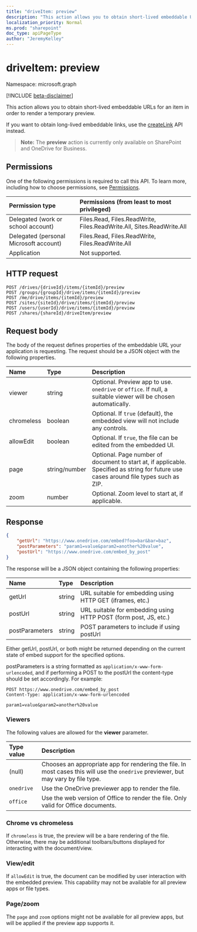 ```yaml
---
title: "driveItem: preview"
description: "This action allows you to obtain short-lived embeddable URLs for an item in order to render a temporary preview."
localization_priority: Normal
ms.prod: "sharepoint"
doc_type: apiPageType
author: "JeremyKelley"
---
```


# driveItem: preview

Namespace: microsoft.graph

[!INCLUDE [beta-disclaimer](../../includes/beta-disclaimer.md)]

This action allows you to obtain short-lived embeddable URLs for an item in order to render a temporary preview.

If you want to obtain long-lived embeddable links, use the [createLink][] API instead.

> **Note:** The **preview** action is currently only available on SharePoint and OneDrive for Business.

[createLink]: driveitem-createlink.md

## Permissions

One of the following permissions is required to call this API.
To learn more, including how to choose permissions, see [Permissions](/graph/permissions-reference).

| Permission type                        | Permissions (from least to most privileged)
|:---------------------------------------|:-------------------------------------------
| Delegated (work or school account)     | Files.Read, Files.ReadWrite, Files.ReadWrite.All, Sites.ReadWrite.All
| Delegated (personal Microsoft account) | Files.Read, Files.ReadWrite, Files.ReadWrite.All
| Application                            | Not supported.

## HTTP request

<!-- { "blockType": "ignored" } -->

```http
POST /drives/{driveId}/items/{itemId}/preview
POST /groups/{groupId}/drive/items/{itemId}/preview
POST /me/drive/items/{itemId}/preview
POST /sites/{siteId}/drive/items/{itemId}/preview
POST /users/{userId}/drive/items/{itemId}/preview
POST /shares/{shareId}/driveItem/preview
```

## Request body

The body of the request defines properties of the embeddable URL your application is requesting.
The request should be a JSON object with the following properties.

|   Name      |  Type         | Description
|:------------|:--------------|:-----------------------------------------------
| viewer      | string        | Optional. Preview app to use. `onedrive` or `office`. If null, a suitable viewer will be chosen automatically.
| chromeless  | boolean       | Optional. If `true` (default), the embedded view will not include any controls.
| allowEdit   | boolean       | Optional. If `true`, the file can be edited from the embedded UI.
| page        | string/number | Optional. Page number of document to start at, if applicable. Specified as string for future use cases around file types such as ZIP.
| zoom        | number        | Optional. Zoom level to start at, if applicable.

## Response

```json
{
    "getUrl": "https://www.onedrive.com/embed?foo=bar&bar=baz",
    "postParameters": "param1=value&param2=another%20value",
    "postUrl": "https://www.onedrive.com/embed_by_post"
}
```

The response will be a JSON object containing the following properties:

| Name           | Type   | Description
|:---------------|:-------|:---------------------------------------------------
| getUrl         | string | URL suitable for embedding using HTTP GET (iframes, etc.)
| postUrl        | string | URL suitable for embedding using HTTP POST (form post, JS, etc.)
| postParameters | string | POST parameters to include if using postUrl

Either getUrl, postUrl, or both might be returned depending on the current state of embed support for the specified options.

postParameters is a string formatted as `application/x-www-form-urlencoded`, and if performing a POST to the postUrl the content-type should be set accordingly. For example:
```
POST https://www.onedrive.com/embed_by_post
Content-Type: application/x-www-form-urlencoded

param1=value&param2=another%20value
```

### Viewers

The following values are allowed for the **viewer** parameter.

| Type value | Description
|:-----------|:----------------------------------------------------------------
| (null)     | Chooses an appropriate app for rendering the file. In most cases this will use the `onedrive` previewer, but may vary by file type.
| `onedrive` | Use the OneDrive previewer app to render the file.
| `office`   | Use the web version of Office to render the file. Only valid for Office documents.

### Chrome vs chromeless

If `chromeless` is true, the preview will be a bare rendering of the file.
Otherwise, there may be additional toolbars/buttons displayed for interacting with the document/view.

### View/edit

If `allowEdit` is true, the document can be modified by user interaction with the embedded preview.
This capability may not be available for all preview apps or file types.

### Page/zoom

The `page` and `zoom` options might not be available for all preview apps, but will be applied if the preview app supports it.
